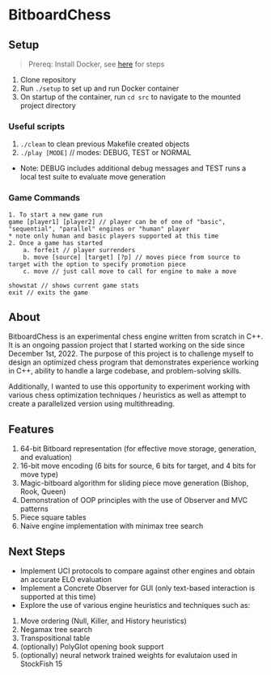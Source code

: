 # BitboardChess

## Setup

> Prereq: Install Docker, see [here](https://docs.docker.com/get-docker/) for steps

1. Clone repository
2. Run `./setup` to set up and run Docker container
3. On startup of the container, run `cd src` to navigate to the mounted project directory

### Useful scripts
1. `./clean` to clean previous Makefile created objects
2. `./play [MODE]` // modes: DEBUG, TEST or NORMAL
* Note: DEBUG includes additional debug messages and TEST runs a local test suite to evaluate move generation

### Game Commands
```
1. To start a new game run
game [player1] [player2] // player can be of one of "basic", "sequential", "parallel" engines or "human" player
* note only human and basic players supported at this time
2. Once a game has started
    a. forfeit // player surrenders
    b. move [source] [target] [?p] // moves piece from source to target with the option to specify promotion piece
    c. move // just call move to call for engine to make a move

showstat // shows current game stats
exit // exits the game
```

## About
BitboardChess is an experimental chess engine written from scratch in C++. It is an ongoing passion project that I started working on the side since December 1st, 2022. The purpose of this project is to challenge myself to design an optimized chess program that demonstrates experience working in C++, ability to handle a large codebase, and problem-solving skills.

Additionally, I wanted to use this opportunity to experiment working with various chess optimization techniques / heuristics as well as attempt to create a parallelized version using multithreading.

## Features

1. 64-bit Bitboard representation (for effective move storage, generation, and evaluation)
2. 16-bit move encoding (6 bits for source, 6 bits for target, and 4 bits for move type)
3. Magic-bitboard algorithm for sliding piece move generation (Bishop, Rook, Queen)
4. Demonstration of OOP principles with the use of Observer and MVC patterns
5. Piece square tables
6. Naive engine implementation with minimax tree search

## Next Steps
- Implement UCI protocols to compare against other engines and obtain an accurate ELO evaluation
- Implement a Concrete Observer for GUI (only text-based interaction is supported at this time)
- Explore the use of various engine heuristics and techniques such as:
1. Move ordering (Null, Killer, and History heuristics)
2. Negamax tree search
3. Transpositional table
4. (optionally) PolyGlot opening book support
5. (optionally) neural network trained weights for evalutaion used in StockFish 15
